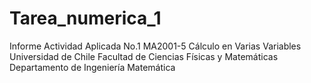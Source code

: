 # Tarea_numerica_1
Informe Actividad Aplicada No.1 MA2001-5 
Cálculo en Varias Variables 
Universidad de Chile 
Facultad de Ciencias Físicas y Matemáticas 
Departamento de Ingeniería Matemática
